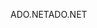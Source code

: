 <span data-ttu-id="d5373-101">ADO.NET</span><span class="sxs-lookup"><span data-stu-id="d5373-101">ADO.NET</span></span>